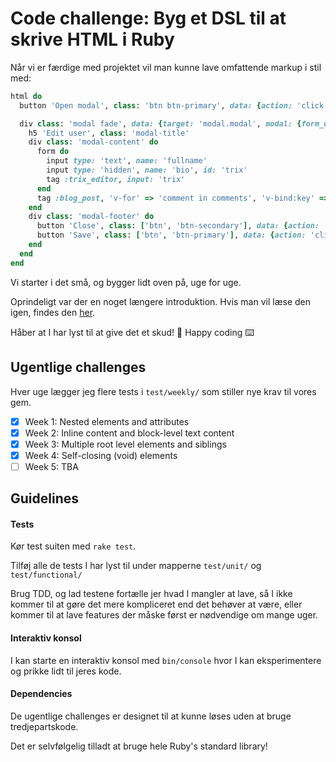 # Code challenge: Byg et DSL til at skrive HTML i Ruby

Når vi er færdige med projektet vil man kunne lave omfattende markup i stil med:

```ruby
html do
  button 'Open modal', class: 'btn btn-primary', data: {action: 'click->modal#open'}

  div class: 'modal fade', data: {target: 'modal.modal', modal: {form_url: users_path}} do
    h5 'Edit user', class: 'modal-title'
    div class: 'modal-content' do
      form do
        input type: 'text', name: 'fullname'
        input type: 'hidden', name: 'bio', id: 'trix'
        tag :trix_editor, input: 'trix'
      end
      tag :blog_post, 'v-for' => 'comment in comments', 'v-bind:key' => 'comment.id'
    end
    div class: 'modal-footer' do
      button 'Close', class: ['btn', 'btn-secondary'], data: {action: 'click->modal#close'}
      button 'Save', class: ['btn', 'btn-primary'], data: {action: 'click->modal#save'}
    end
  end
end
```

Vi starter i det små, og bygger lidt oven på, uge for uge.

Oprindeligt var der en noget længere introduktion. Hvis man vil læse den igen, findes den [her](INTRODUCTION.md).

Håber at I har lyst til at give det et skud! 🙂 Happy coding ⌨️

## Ugentlige challenges
Hver uge lægger jeg flere tests i `test/weekly/` som stiller nye krav til vores gem.

- [x] Week 1: Nested elements and attributes
- [x] Week 2: Inline content and block-level text content
- [x] Week 3: Multiple root level elements and siblings
- [x] Week 4: Self-closing (void) elements
- [ ] Week 5: TBA

## Guidelines

#### Tests
Kør test suiten med `rake test`.

Tilføj alle de tests I har lyst til under mapperne `test/unit/` og `test/functional/`

Brug TDD, og lad testene fortælle jer hvad I mangler at lave, så I ikke kommer til at gøre det mere kompliceret end det behøver at være, eller kommer til at lave features der måske først er nødvendige om mange uger.

#### Interaktiv konsol
I kan starte en interaktiv konsol med `bin/console` hvor I kan eksperimentere og prikke lidt til jeres kode.

#### Dependencies
De ugentlige challenges er designet til at kunne løses uden at bruge tredjepartskode.

Det er selvfølgelig tilladt at bruge hele Ruby's standard library!
